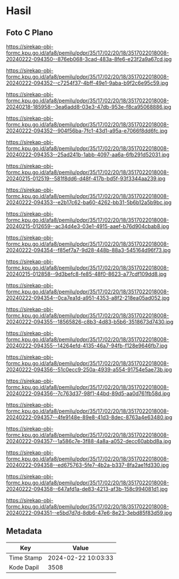 # Hasil

## Foto C Plano

https://sirekap-obj-formc.kpu.go.id/afa8/pemilu/pdpr/35/17/02/20/18/3517022018008-20240222-094350--876eb068-3cad-483a-8fe6-e23f2a9a67cd.jpg

https://sirekap-obj-formc.kpu.go.id/afa8/pemilu/pdpr/35/17/02/20/18/3517022018008-20240222-094352--c7254f37-4bff-49e1-9aba-b9f2c6e95c59.jpg

https://sirekap-obj-formc.kpu.go.id/afa8/pemilu/pdpr/35/17/02/20/18/3517022018008-20240218-185958--3ea6add8-03e3-47db-953e-f8ca95068886.jpg

https://sirekap-obj-formc.kpu.go.id/afa8/pemilu/pdpr/35/17/02/20/18/3517022018008-20240222-094352--904f56ba-7fc1-43d1-a95a-e7066f8dd6fc.jpg

https://sirekap-obj-formc.kpu.go.id/afa8/pemilu/pdpr/35/17/02/20/18/3517022018008-20240222-094353--25ad241b-1abb-4097-aa6a-6fb291d52031.jpg

https://sirekap-obj-formc.kpu.go.id/afa8/pemilu/pdpr/35/17/02/20/18/3517022018008-20240215-012519--581f8dd6-d48f-417b-bd5f-93f3344aa239.jpg

https://sirekap-obj-formc.kpu.go.id/afa8/pemilu/pdpr/35/17/02/20/18/3517022018008-20240222-094353--e2b17c62-ba60-4262-bb31-5b6b12a5b9bc.jpg

https://sirekap-obj-formc.kpu.go.id/afa8/pemilu/pdpr/35/17/02/20/18/3517022018008-20240215-012659--ac34d4e3-03e1-4915-aaef-b76d904cbab8.jpg

https://sirekap-obj-formc.kpu.go.id/afa8/pemilu/pdpr/35/17/02/20/18/3517022018008-20240222-094354--f85ef7a7-9d28-448b-88a3-545164d96f73.jpg

https://sirekap-obj-formc.kpu.go.id/afa8/pemilu/pdpr/35/17/02/20/18/3517022018008-20240215-012858--9d3befc8-fe85-48f0-8623-a77cdf109dd8.jpg

https://sirekap-obj-formc.kpu.go.id/afa8/pemilu/pdpr/35/17/02/20/18/3517022018008-20240222-094354--0ca7ea1d-a951-4353-a8f2-218ea05ad052.jpg

https://sirekap-obj-formc.kpu.go.id/afa8/pemilu/pdpr/35/17/02/20/18/3517022018008-20240222-094355--18565826-c8b3-4d83-b5b6-3518673d7430.jpg

https://sirekap-obj-formc.kpu.go.id/afa8/pemilu/pdpr/35/17/02/20/18/3517022018008-20240222-094355--14264efd-4135-46a7-94fb-f128e9646fb7.jpg

https://sirekap-obj-formc.kpu.go.id/afa8/pemilu/pdpr/35/17/02/20/18/3517022018008-20240222-094356--51c0ecc9-250a-4939-a554-91754e5ae73b.jpg

https://sirekap-obj-formc.kpu.go.id/afa8/pemilu/pdpr/35/17/02/20/18/3517022018008-20240222-094356--7c763d37-98f1-44bd-89d5-aa0d761fb58d.jpg

https://sirekap-obj-formc.kpu.go.id/afa8/pemilu/pdpr/35/17/02/20/18/3517022018008-20240222-094357--4fe9148e-89e8-41d3-8dec-8763a4e63480.jpg

https://sirekap-obj-formc.kpu.go.id/afa8/pemilu/pdpr/35/17/02/20/18/3517022018008-20240222-094357--1a586c7e-3f88-4a8a-a052-decc60abbd8a.jpg

https://sirekap-obj-formc.kpu.go.id/afa8/pemilu/pdpr/35/17/02/20/18/3517022018008-20240222-094358--ed675763-5fe7-4b2a-b337-8fa2ae1fd330.jpg

https://sirekap-obj-formc.kpu.go.id/afa8/pemilu/pdpr/35/17/02/20/18/3517022018008-20240222-094358--647afd1a-de83-4213-af3b-158c994081d1.jpg

https://sirekap-obj-formc.kpu.go.id/afa8/pemilu/pdpr/35/17/02/20/18/3517022018008-20240222-094351--e5bd7d7d-8db6-47e6-8e23-3ebd85f83d59.jpg


## Metadata

| Key        | Value               |
| ---------- | ------------------- |
| Time Stamp | 2024-02-22 10:03:33 |
| Kode Dapil | 3508                |



